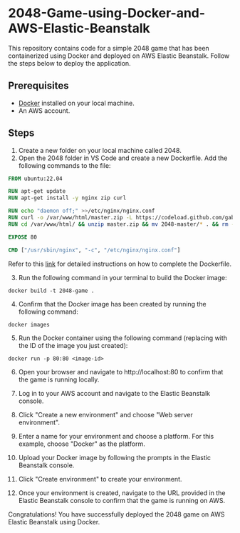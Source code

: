 # 2048-Game-using-Docker-and-AWS-Elastic-Beanstalk

This repository contains code for a simple 2048 game that has been containerized using Docker and deployed on AWS Elastic Beanstalk. Follow the steps below to deploy the application.

## Prerequisites

- [Docker](https://www.docker.com/) installed on your local machine.
- An AWS account.

## Steps
1. Create a new folder on your local machine called 2048.
2. Open the 2048 folder in VS Code and create a new Dockerfile. Add the following commands to the file: 
```Dockerfile
FROM ubuntu:22.04

RUN apt-get update
RUN apt-get install -y nginx zip curl

RUN echo "daemon off;" >>/etc/nginx/nginx.conf
RUN curl -o /var/www/html/master.zip -L https://codeload.github.com/gabrielecirulli/2048/zip/master
RUN cd /var/www/html/ && unzip master.zip && mv 2048-master/* . && rm -rf 2048-master master.zip

EXPOSE 80

CMD ["/usr/sbin/nginx", "-c", "/etc/nginx/nginx.conf"]
```
Refer to this [link](https://www.linkedin.com/posts/nasiullha-chaudhari_docker-containerization-container-activity-6986389360879235072-8Ms5/) for detailed instructions on how to complete the Dockerfile.

3. Run the following command in your terminal to build the Docker image:
```
docker build -t 2048-game .
```
4. Confirm that the Docker image has been created by running the following command:
```
docker images
```
5. Run the Docker container using the following command (replacing <image-id> with the ID of the image you just created):
```
docker run -p 80:80 <image-id>
```
6. Open your browser and navigate to http://localhost:80 to confirm that the game is running locally.

7. Log in to your AWS account and navigate to the Elastic Beanstalk console.
8. Click "Create a new environment" and choose "Web server environment".
9. Enter a name for your environment and choose a platform. For this example, choose "Docker" as the platform.
10. Upload your Docker image by following the prompts in the Elastic Beanstalk console.
11. Click "Create environment" to create your environment.
12. Once your environment is created, navigate to the URL provided in the Elastic Beanstalk console to confirm that the game is running on AWS.

Congratulations! You have successfully deployed the 2048 game on AWS Elastic Beanstalk using Docker.



